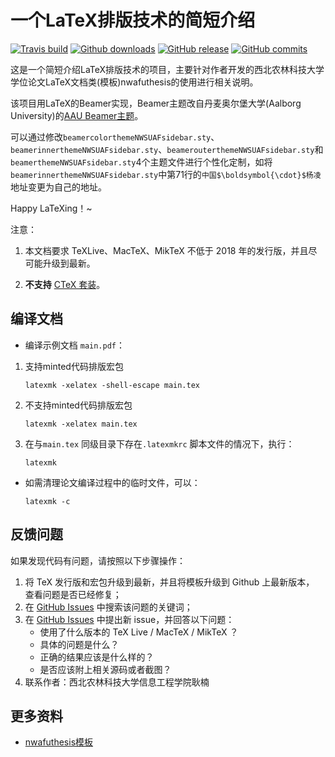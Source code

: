 # 一个LaTeX排版技术的简短介绍

[![Travis build](https://travis-ci.org/ustctug/ustcthesis.svg?branch=master)](https://travis-ci.org/ustctug/ustcthesis)
[![Github downloads](https://img.shields.io/github/downloads/ustctug/ustcthesis/total.svg)](https://github.com/ustctug/ustcthesis/releases)
[![GitHub release](https://img.shields.io/github/release/ustctug/ustcthesis/all.svg)](https://github.com/ustctug/ustcthesis/releases/latest)
[![GitHub commits](https://img.shields.io/github/commits-since/ustctug/ustcthesis/latest.svg)](https://github.com/ustctug/ustcthesis/commits/master)

这是一个简短介绍LaTeX排版技术的项目，主要针对作者开发的西北农林科技大学学位论文LaTeX文档类(模板)nwafuthesis的使用进行相关说明。

该项目用LaTeX的Beamer实现，Beamer主题改自丹麦奥尔堡大学(Aalborg University)的[AAU Beamer主题](https://github.com/jkjaer/aauLatexTemplates)。

可以通过修改`beamercolorthemeNWSUAFsidebar.sty`、`beamerinnerthemeNWSUAFsidebar.sty`、`beamerouterthemeNWSUAFsidebar.sty`和`beamerthemeNWSUAFsidebar.sty`4个主题文件进行个性化定制，如将`beamerinnerthemeNWSUAFsidebar.sty`中第71行的`中国$\boldsymbol{\cdot}$杨凌`地址变更为自己的地址。

Happy LaTeXing！~

注意：

1. 本文档要求 TeXLive、MacTeX、MikTeX 不低于 2018 年的发行版，并且尽可能升级到最新。

3. **不支持** [CTeX 套装](http://www.ctex.org/CTeXDownload)。


## 编译文档

- 编译示例文档 `main.pdf`：
1. 支持minted代码排版宏包
   ```
   latexmk -xelatex -shell-escape main.tex
   ```
2. 不支持minted代码排版宏包
   ```
   latexmk -xelatex main.tex
   ```
3. 在与`main.tex` 同级目录下存在`.latexmkrc` 脚本文件的情况下，执行：
   ```
   latexmk
   ```
- 如需清理论文编译过程中的临时文件，可以：
   ```
   latexmk -c
   ```

## 反馈问题

如果发现代码有问题，请按照以下步骤操作：

1. 将 TeX 发行版和宏包升级到最新，并且将模板升级到 Github 上最新版本，
查看问题是否已经修复；
2. 在 [GitHub Issues](https://github.com/registor/csv2latextab/issues)
中搜索该问题的关键词；
3. 在 [GitHub Issues](https://github.com/registor/csv2latextab/issues)
中提出新 issue，并回答以下问题：
    - 使用了什么版本的 TeX Live / MacTeX / MikTeX ？
    - 具体的问题是什么？
    - 正确的结果应该是什么样的？
    - 是否应该附上相关源码或者截图？
4. 联系作者：西北农林科技大学信息工程学院耿楠


## 更多资料

- [nwafuthesis模板](https://github.com/registor/nwafuthesis)

